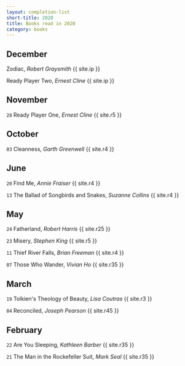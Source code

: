 ```yaml
---
layout: completion-list
short-title: 2020
title: Books read in 2020
category: books
---
```

## December
Zodiac, _Robert Graysmith_ {{ site.ip }}

Ready Player Two, _Ernest Cline_ {{ site.ip }}

## November
`28` Ready Player One, _Ernest Cline_ {{ site.r5 }}

## October
`03` Cleanness, _Garth Greenwell_ {{ site.r4 }}

## June
`20` Find Me, _Annie Fraiser_ {{ site.r4 }}

`13` The Ballad of Songbirds and Snakes, _Suzanne Collins_ {{ site.r4 }}

## May
`24` Fatherland, _Robert Harris_ {{ site.r25 }}

`23` Misery, _Stephen King_ {{ site.r5 }}

`11` Thief River Falls, _Brian Freeman_ {{ site.r4 }}

`07` Those Who Wander, _Vivian Ho_ {{ site.r35 }}

## March
`19` Tolkien's Theology of Beauty, _Lisa Coutras_ {{ site.r3 }}

`04` Reconciled, _Joseph Pearson_ {{ site.r45 }}

## February
`22` Are You Sleeping, _Kathleen Barber_ {{ site.r35 }}

`21` The Man in the Rockefeller Suit, _Mark Seal_ {{ site.r35 }}